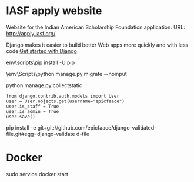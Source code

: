 # IASF apply website
Website for the Indian American Scholarship Foundation application.
URL: http://apply.iasf.org/

Django makes it easier to build better Web apps more quickly and with less code.[Get started with Django](https://www.djangoproject.com/start/)

env\scripts\pip install -U pip

\env\Scripts\python manage.py migrate --noinput

python manage.py collectstatic

```
from django.contrib.auth.models import User
user = User.objects.get(username="epicfaace")
user.is_staff = True
user.is_admin = True
user.save()
```

pip install -e git+git://github.com/epicfaace/django-validated-file.git#egg=django-validate
d-file

# Docker
sudo service docker start


